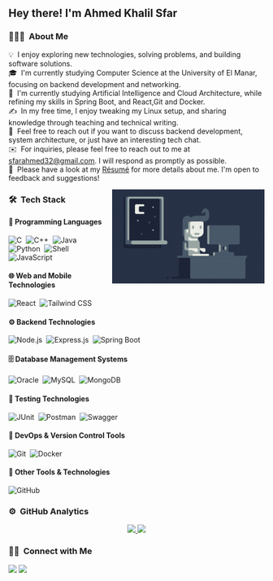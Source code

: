
<h2>Hey there! I'm Ahmed Khalil Sfar</h2>

<!-- ## 👋 &nbsp;Hey there! I'm Aditya -->

### 👨🏻‍💻 &nbsp;About Me

💡 &nbsp;I enjoy exploring new technologies, solving problems, and building software solutions.\
🎓 &nbsp;I'm currently studying Computer Science at the University of El Manar, focusing on backend development and networking.\
🌱 &nbsp;I'm currently studying Artificial Intelligence and Cloud Architecture, while refining my skills in Spring Boot, and React,Git and Docker.\
✍️ &nbsp;In my free time, I enjoy tweaking my Linux setup, and sharing knowledge through teaching and technical writing.\
💬 &nbsp;Feel free to reach out if you want to discuss backend development, system architecture, or just have an interesting tech chat.\
✉️ &nbsp;For inquiries, please feel free to reach out to me at [sfarahmed32@gmail.com](mailto:sfarahmed32@gmail.com). I will respond as promptly as possible.\
📄 &nbsp;Please have a look at my [Résumé](https://github.com/subomega1/subomega1/blob/main/CV_Ahmed_Sfar.pdf) for more details about me.
 I'm open to feedback and suggestions!

<img alt="Night Coding" src="https://raw.githubusercontent.com/AVS1508/AVS1508/master/assets/Night-Coding.gif" align="right"/>

### 🛠 &nbsp;Tech Stack

#### 📌 Programming Languages  
![C](https://img.shields.io/badge/-C-05122A?style=flat&logo=C&logoColor=A8B9CC)&nbsp;
![C++](https://img.shields.io/badge/-C++-05122A?style=flat&logo=C%2B%2B&logoColor=00599C)&nbsp;
![Java](https://img.shields.io/badge/-Java-05122A?style=flat&logo=Java&logoColor=FFA518)&nbsp;
![Python](https://img.shields.io/badge/-Python-05122A?style=flat&logo=python)&nbsp;
![Shell](https://img.shields.io/badge/-Shell_Scripting-05122A?style=flat&logo=gnu-bash)&nbsp;
![JavaScript](https://img.shields.io/badge/-JavaScript-05122A?style=flat&logo=javascript)&nbsp;

#### 🌐 Web and Mobile Technologies  
![React](https://img.shields.io/badge/-React-05122A?style=flat&logo=react)&nbsp;
![Tailwind CSS](https://img.shields.io/badge/-Tailwind-05122A?style=flat&logo=tailwind-css)&nbsp;

#### ⚙️ Backend Technologies  
![Node.js](https://img.shields.io/badge/-Node.js-05122A?style=flat&logo=node.js)&nbsp;
![Express.js](https://img.shields.io/badge/-Express.js-05122A?style=flat&logo=express)&nbsp;
![Spring Boot](https://img.shields.io/badge/-Spring%20Boot-05122A?style=flat&logo=spring)&nbsp;

#### 🗄️ Database Management Systems  
![Oracle](https://img.shields.io/badge/-Oracle-05122A?style=flat&logo=oracle)&nbsp;
![MySQL](https://img.shields.io/badge/-MySQL-05122A?style=flat&logo=mysql)&nbsp;
![MongoDB](https://img.shields.io/badge/-MongoDB-05122A?style=flat&logo=mongodb)&nbsp;

#### 🧪 Testing Technologies  
![JUnit](https://img.shields.io/badge/-JUnit-05122A?style=flat&logo=junit5)&nbsp;
![Postman](https://img.shields.io/badge/-Postman-05122A?style=flat&logo=postman)&nbsp;
![Swagger](https://img.shields.io/badge/-Swagger-05122A?style=flat&logo=swagger)&nbsp;

#### 🚀 DevOps & Version Control Tools  
![Git](https://img.shields.io/badge/-Git-05122A?style=flat&logo=git)&nbsp;
![Docker](https://img.shields.io/badge/-Docker-05122A?style=flat&logo=docker)&nbsp;

#### 🔧 Other Tools & Technologies  
![GitHub](https://img.shields.io/badge/-GitHub-05122A?style=flat&logo=github)&nbsp;


### ⚙️ &nbsp;GitHub Analytics

<p align="center">
<a href="https://github.com/subomega1">
  <img height="180em" src="https://github-readme-stats-eight-theta.vercel.app/api?username=subomega1&show_icons=true&theme=algolia&include_all_commits=true&count_private=true"/>
  <img height="180em" src="https://github-readme-stats-eight-theta.vercel.app/api/top-langs/?username=subomega1&layout=compact&langs_count=8&theme=algolia"/>
</a>
</p>

### 🤝🏻 &nbsp;Connect with Me

<p align="center">

<a href="https://www.linkedin.com/in/ahmed-khalil-sfar-a64778316/"><img src="https://img.shields.io/badge/LinkedIn-Profile-blue?logo=linkedin"/></a>
<a href="sfarahmed32@gmail.com"><img src="https://img.shields.io/badge/-sfarahmed32@gmail.com-D14836?style=flat&logo=Gmail&logoColor=white"/></a>


